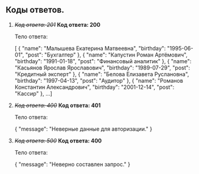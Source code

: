 ## Коды ответов.

1. ~~*Код ответа: 201*~~ **Код ответа: 200**  
    
      Тело ответа:
 
    [
    {
        "name": "Малышева Екатерина Матвеевна",
        "birthday": "1995-06-01",
        "post": "Бухгалтер"
    },
    {
        "name": "Капустин Роман Артёмович",
        "birthday": "1991-01-18",
        "post": "Финансовый аналитик"
    },
    {
        "name": "Касьянов Ярослав Ярославович",
        "birthday": "1989-07-29",
        "post": "Кредитный эксперт"
    },
    {
        "name": "Белова Елизавета Руслановна",
        "birthday": "1997-04-13",
        "post": "Аудитор"
    },
    {
        "name": "Романов Константин Александрович",
        "birthday": "2001-12-14",
        "post": "Кассир"
    },
    ...]   



2. ~~*Код ответа: 400*~~ **Код ответа: 401**  
   
   
   Тело ответа:

    {
    "message": "Неверные данные для авторизации."
    }



3. ~~*Код ответа: 500*~~ **Код ответа: 400**
      
   Тело ответа:

    {
    "message": "Неверно составлен запрос."
    }











